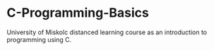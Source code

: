 # C-Programming-Basics
University of Miskolc distanced learning course as an introduction to programming using C.

